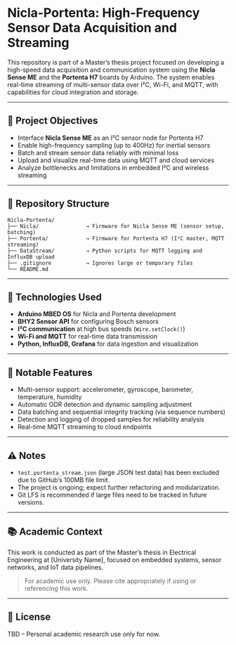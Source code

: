 # Nicla-Portenta: High-Frequency Sensor Data Acquisition and Streaming

This repository is part of a Master’s thesis project focused on developing a high-speed data acquisition and communication system using the **Nicla Sense ME** and the **Portenta H7** boards by Arduino. The system enables real-time streaming of multi-sensor data over I²C, Wi-Fi, and MQTT, with capabilities for cloud integration and storage.

---

## 🎯 Project Objectives

- Interface **Nicla Sense ME** as an I²C sensor node for Portenta H7
- Enable high-frequency sampling (up to 400Hz) for inertial sensors
- Batch and stream sensor data reliably with minimal loss
- Upload and visualize real-time data using MQTT and cloud services
- Analyze bottlenecks and limitations in embedded I²C and wireless streaming

---

## 🧩 Repository Structure

```
Nicla-Portenta/
├── Nicla/               → Firmware for Nicla Sense ME (sensor setup, batching)
├── Portenta/            → Firmware for Portenta H7 (I²C master, MQTT streaming)
├── DataStream/          → Python scripts for MQTT logging and InfluxDB upload
├── .gitignore           → Ignores large or temporary files
└── README.md
```

---

## 🧠 Technologies Used

- **Arduino MBED OS** for Nicla and Portenta development
- **BHY2 Sensor API** for configuring Bosch sensors
- **I²C communication** at high bus speeds (`Wire.setClock()`)
- **Wi-Fi and MQTT** for real-time data transmission
- **Python, InfluxDB, Grafana** for data ingestion and visualization

---

## 📌 Notable Features

- Multi-sensor support: accelerometer, gyroscope, barometer, temperature, humidity
- Automatic ODR detection and dynamic sampling adjustment
- Data batching and sequential integrity tracking (via sequence numbers)
- Detection and logging of dropped samples for reliability analysis
- Real-time MQTT streaming to cloud endpoints

---

## ⚠️ Notes

- `test.portenta_stream.json` (large JSON test data) has been excluded due to GitHub’s 100MB file limit.
- The project is ongoing; expect further refactoring and modularization.
- Git LFS is recommended if large files need to be tracked in future versions.

---

## 📚 Academic Context

This work is conducted as part of the Master’s thesis in Electrical Engineering at [University Name], focused on embedded systems, sensor networks, and IoT data pipelines.

> For academic use only. Please cite appropriately if using or referencing this work.

---

## 📝 License

TBD – Personal academic research use only for now.